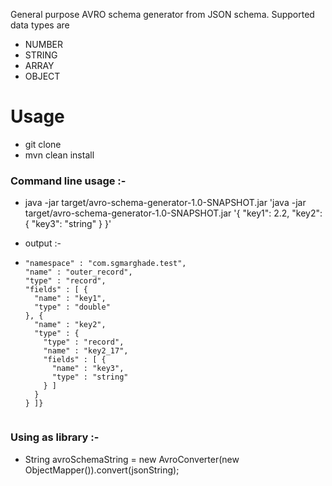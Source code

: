 General purpose AVRO schema generator from JSON schema.
Supported data types are
- NUMBER
- STRING
- ARRAY
- OBJECT

# Usage
- git clone
- mvn clean install

### Command line usage :-

- java -jar target/avro-schema-generator-1.0-SNAPSHOT.jar 'java -jar target/avro-schema-generator-1.0-SNAPSHOT.jar '{
                                                                                                                  	"key1": 2.2,
                                                                                                                  	"key2": {
                                                                                                                  		"key3": "string"
                                                                                                                  	}
                                                                                                                  }'

- output :-

- ```{
  "namespace" : "com.sgmarghade.test",
  "name" : "outer_record",
  "type" : "record",
  "fields" : [ {
    "name" : "key1",
    "type" : "double"
  }, {
    "name" : "key2",
    "type" : {
      "type" : "record",
      "name" : "key2_17",
      "fields" : [ {
        "name" : "key3",
        "type" : "string"
      } ]
    }
  } ]}


### Using as library :-

-  String avroSchemaString = new AvroConverter(new ObjectMapper()).convert(jsonString);
